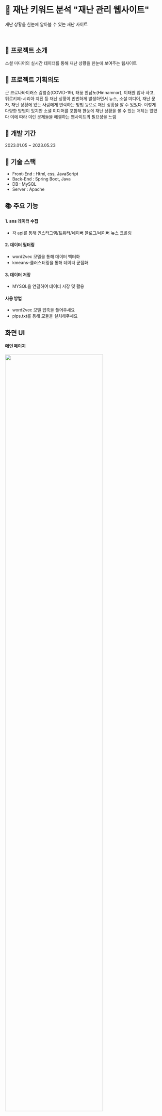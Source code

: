 # 🔔 재난 키워드 분석 "재난 관리 웹사이트"

재난 상황을 한눈에 알아볼 수 있는 재난 사이트

<br>  
  
## 📄 프로젝트 소개
 소셜 미디어의 실시간 데이터를 통해 재난 상황을 한눈에 보여주는 웹사이트

## 🎯 프로젝트 기획의도
근 코로나바이러스 감염증(COVID-19), 태풍 힌남노(Hinnamnor), 이태원 압사 사고, 튀르키예-시리아 지진 등 재난 상황이 빈번하게 발생하면서 뉴스, 소셜 미디어, 재난 문자, 재난 상황에 있는 사람에게 연락하는 방법 등으로 재난 상황을 알 수 있었다. 이렇게 다양한 방법이 있지만 소셜 미디어를 포함해 한눈에 재난 상황을 볼 수 있는 매체는 없었다 이에 따라 이런 문제들을 해결하는 웹사이트의 필요성을 느낌


## 📅 개발 기간
2023.01.05 ~ 2023.05.23

## 🔧 기술 스택
- Front-End : Html, css, JavaScript
- Back-End : Spring Boot, Java
- DB : MySQL
- Server : Apache

## 📚 주요 기능
#### 1. sns 데이터 수집 
- 각 api를 통해 인스타그램/트위터/네이버 블로그/네이버 뉴스 크롤링

#### 2. 데이터 필터링 
- word2vec 모델을 통해 데이터 벡터화
- kmeans-클러스터링을 통해 데이터 군집화

#### 3. 데이터 저장
- MYSQL을 연결하여 데이터 저장 및 활용


#### 사용 방법
- word2vec 모델 압축을 풀어주세요
- pips.txt를 통해 모듈을 설치해주세요


## 화면 UI
#### 메인 페이지 
<img width="80%" src="https://user-images.githubusercontent.com/86345166/240898171-4ed4dee0-92a0-49e3-b0b7-175c003b3c9c.png"/>

-각 SNS인 트위터, 인스타그램, 네이버 블로그에서 크롤링과 필터링 과정을 거친 해시태그 데이터 개수를 확인할 수 있다. 죄측에 위치한 today average는 각 SNS 데이터의 총합을 나타냄

-인기 검색어로 크롤링과 필터링 과정을 거친 데이터들에서 언급된 빈도수가 높은 순으로 해당 단어와 언급량을 수로 나타내며 이를 내림차순으로 1위부터 7위까지 나열함

-인기 검색어에서 설명했듯이 유의미한 데이터를 수치로 내림차순 해 나타냄

-실시간 재난 차트로 언급된 유의미한 데이터에서 해당하는 재난 키워드의 양을 차트로 나타냄

-재난에 관련해 궁금한 점을 질문하면 질문에 대한 답변을 통해 궁금증 해소 역할을 하는 재난 관련 챗봇
#### 토픽 별 재난 현황 페이지
<img width="80%" src="https://user-images.githubusercontent.com/86345166/240898182-ae78bd04-944e-470b-a2ad-644efc14a501.png"/>

-실시간 키워드 차트로 실시간으로 재난 키워드의 언급량에 따른 차트를 확인할 수 있음

-실시간 재난 문자 방송으로 재난 안전포털에서 재난과 긴급단계에 따라 재난 상황을 알려주는 재난 문자 데이터를 가져와 제공하는 모습을 확인할 수 있음


-검색한 키워드(토픽)와 관련해 수집해온 모든 게시글 데이터가 표시되며 해당 게시글을 a태그(링크)로 설정하였기 때문에 해당 내용을 누르게 되면 그 SNS 게시글로 이동하게 됨


## 서버 주소

- https://github.com/1997MJ/SNS_Disaster_Management_System_Server